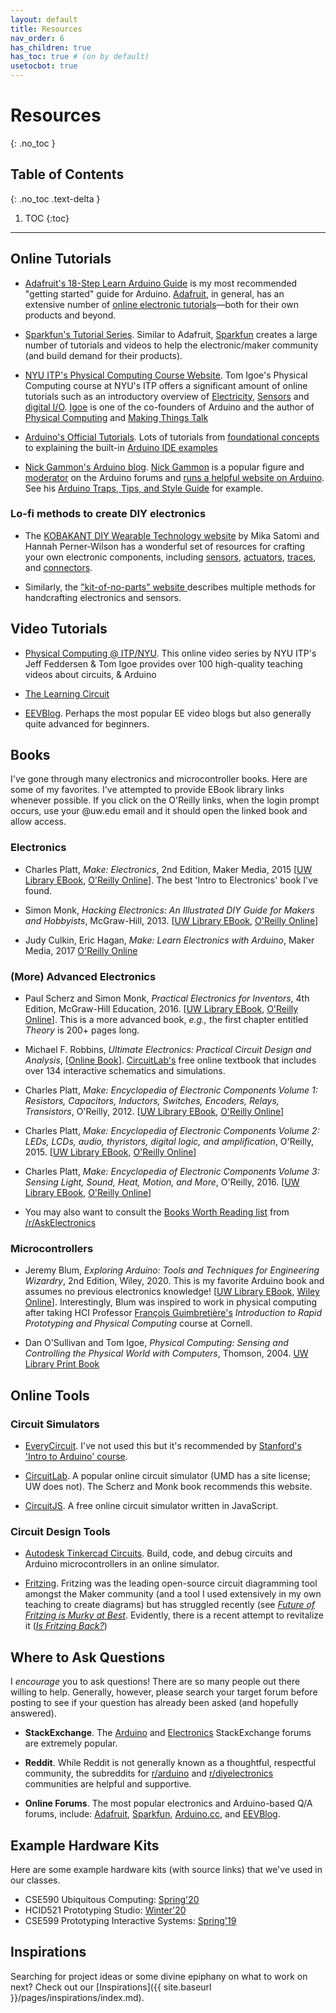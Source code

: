 ```yaml
---
layout: default
title: Resources
nav_order: 6
has_children: true
has_toc: true # (on by default)
usetocbot: true
---
```

# Resources
{: .no_toc }

## Table of Contents
{: .no_toc .text-delta }

1. TOC
{:toc}
---

## Online Tutorials

- [Adafruit's 18-Step Learn Arduino Guide](https://learn.adafruit.com/series/learn-arduino) is my most recommended "getting started" guide for Arduino. [Adafruit](https://www.adafruit.com), in general, has an extensive number of [online electronic tutorials](https://learn.adafruit.com/)—both for their own products and beyond.

<!-- The old version of the Adafruit Arduino tutorial is by Lady Ada herself: https://learn.adafruit.com/ladyadas-learn-arduino-lesson-number-0 -->

- [Sparkfun's Tutorial Series](https://learn.sparkfun.com/tutorials). Similar to Adafruit, [Sparkfun](https://www.sparkfun.com/) creates a large number of tutorials and videos to help the electronic/maker community (and build demand for their products).

- [NYU ITP's Physical Computing Course Website](https://itp.nyu.edu/physcomp/). Tom Igoe's Physical Computing course at NYU's ITP offers a significant amount of online tutorials such as an introductory overview of [Electricity](https://itp.nyu.edu/physcomp/lessons/electronics/electricity-the-basics/), [Sensors](https://itp.nyu.edu/physcomp/lessons/sensors-the-basics/) and [digital I/O](https://itp.nyu.edu/physcomp/lessons/microcontrollers/digital-input-output/). [Igoe](https://tigoe.com/) is one of the co-founders of Arduino and the author of [Physical Computing](https://www.amazon.com/Physical-Computing-Sensing-Controlling-Computers/dp/159200346X) and [Making Things Talk](http://shop.oreilly.com/product/9780596510510.do)

- [Arduino's Official Tutorials](https://www.arduino.cc/en/Tutorial/HomePage). Lots of tutorials from [foundational concepts](https://www.arduino.cc/en/Tutorial/Foundations) to explaining the built-in [Arduino IDE examples](https://www.arduino.cc/en/Tutorial/BuiltInExamples)

<!-- Instructables also has an 'Intro to Arduino' tutorial series: https://www.instructables.com/class/Arduino-Class/ taught by Becky Stern -->

- [Nick Gammon's Arduino blog](http://www.gammon.com.au/forum/index.php?bbtopic_id=123). [Nick Gammon](https://github.com/nickgammon) is a popular figure and [moderator](https://forum.arduino.cc/index.php?action=profile;u=36095) on the Arduino forums and [runs a helpful website on Arduino](http://www.gammon.com.au/forum/index.php?bbtopic_id=123). See his [Arduino Traps, Tips, and Style Guide](http://www.gammon.com.au/forum/?id=12153) for example.

### Lo-fi methods to create DIY electronics

- The [KOBAKANT DIY Wearable Technology website](https://www.kobakant.at/DIY/) by Mika Satomi and Hannah Perner-Wilson has a wonderful set of resources for crafting your own electronic components, including [sensors](https://www.kobakant.at/DIY/?cat=26), [actuators](https://www.kobakant.at/DIY/?cat=28), [traces](https://www.kobakant.at/DIY/?cat=38), and [connectors](https://www.kobakant.at/DIY/?cat=32).

- Similarly, the ["kit-of-no-parts" website ](http://konp.plusea.at/) describes multiple methods for handcrafting electronics and sensors.

## Video Tutorials

- [Physical Computing @ ITP/NYU](https://vimeo.com/channels/pcomp). This online video series by NYU ITP's Jeff Feddersen & Tom Igoe provides over 100 high-quality teaching videos about circuits, & Arduino

- [The Learning Circuit](https://www.youtube.com/playlist?list=PLwO8CTSLTkii9S_vhEOsyJ17RI3jjBZ95)

- [EEVBlog](https://www.eevblog.com/fundamentals/). Perhaps the most popular EE video blogs but also generally quite advanced for beginners.


## Books

I've gone through many electronics and microcontroller books. Here are some of my favorites. I've attempted to provide EBook library links whenever possible. If you click on the O'Reilly links, when the login prompt occurs, use your @uw.edu email and it should open the linked book and allow access.

### Electronics

- Charles Platt, *Make: Electronics*, 2nd Edition, Maker Media, 2015 [[UW Library EBook](https://alliance-primo.hosted.exlibrisgroup.com/permalink/f/kjtuig/CP71290798850001451), [O'Reilly Online](https://learning.oreilly.com/library/view/make-electronics-2nd/9781680450255/)]. The best 'Intro to Electronics' book I've found.

- Simon Monk, *Hacking Electronics: An Illustrated DIY Guide for Makers and Hobbyists*, McGraw-Hill, 2013. [[UW Library EBook](https://alliance-primo.hosted.exlibrisgroup.com/permalink/f/kjtuig/CP71297764200001451), [O'Reilly Online](https://learning.oreilly.com/library/view/hacking-electronics-an/9780071802369/)]

- Judy Culkin, Eric Hagan, *Make: Learn Electronics with Arduino*, Maker Media, 2017 [O'Reilly Online](https://learning.oreilly.com/library/view/learn-electronics-with/9781680454420/)

### (More) Advanced Electronics

- Paul Scherz and Simon Monk, *Practical Electronics for Inventors*, 4th Edition, McGraw-Hill Education, 2016. [[UW Library EBook](https://alliance-primo.hosted.exlibrisgroup.com/permalink/f/kjtuig/CP71291894620001451), [O'Reilly Online](https://learning.oreilly.com/library/view/practical-electronics-for/9781259587559)]. This is a more advanced book, *e.g.,* the first chapter entitled *Theory* is 200+ pages long.
  
- Michael F. Robbins, *Ultimate Electronics: Practical Circuit Design and Analysis*, [[Online Book](https://ultimateelectronicsbook.com/)]. [CircuitLab's](https://www.circuitlab.com/) free online textbook that includes over 134 interactive schematics and simulations.

- Charles Platt, *Make: Encyclopedia of Electronic Components Volume 1: Resistors, Capacitors, Inductors, Switches, Encoders, Relays, Transistors*, O'Reilly, 2012. [[UW Library EBook](https://alliance-primo.hosted.exlibrisgroup.com/permalink/f/kjtuig/CP71290698970001451), [O'Reilly Online](https://learning.oreilly.com/library/view/encyclopedia-of-electronic/9781449333881/)]

- Charles Platt, *Make: Encyclopedia of Electronic Components Volume 2: LEDs, LCDs, audio, thyristors, digital logic, and amplification*, O'Reilly, 2015. [[UW Library EBook](https://alliance-primo.hosted.exlibrisgroup.com/permalink/f/kjtuig/CP71290765560001451), [O'Reilly Online](https://learning.oreilly.com/library/view/encyclopedia-of-electronic/9781449334178/)]

- Charles Platt, *Make: Encyclopedia of Electronic Components Volume 3: Sensing Light, Sound, Heat, Motion, and More*, O'Reilly, 2016. [[UW Library EBook](https://alliance-primo.hosted.exlibrisgroup.com/permalink/f/kjtuig/CP71290815340001451), [O'Reilly Online](https://learning.oreilly.com/library/view/encyclopedia-of-electronic/9781449334307)]

- You may also want to consult the [Books Worth Reading list](https://us.reddit.com/r/AskElectronics/wiki/education#wiki_books_worth_reading) from [/r/AskElectronics](https://us.reddit.com/r/AskElectronics/)

### Microcontrollers

- Jeremy Blum, *Exploring Arduino: Tools and Techniques for Engineering Wizardry*, 2nd Edition, Wiley, 2020. This is my favorite Arduino book and assumes no previous electronics knowledge! [[UW Library EBook](https://alliance-primo.hosted.exlibrisgroup.com/permalink/f/kjtuig/CP51311244450001451), [Wiley Online](https://onlinelibrary-wiley-com.offcampus.lib.washington.edu/doi/book/10.1002/9781119405320)]. Interestingly, Blum was inspired to work in physical computing after taking HCI Professor [François Guimbretière's](https://www.cs.cornell.edu/~francois/) *Introduction to Rapid Prototyping and Physical Computing* course at Cornell.

- Dan O'Sullivan and Tom Igoe, *Physical Computing: Sensing and Controlling the Physical World with Computers*, Thomson, 2004. [UW Library Print Book](https://alliance-primo.hosted.exlibrisgroup.com/permalink/f/kjtuig/CP71142983320001451)

<!-- Machine Learning -->
<!-- Koul, A., Ganju, Siddha, & Kasam, Meher. (2019). Practical deep learning for cloud, mobile, and edge : Real-world AI and computer-vision projects using Python, Keras and TensorFlow (First ed.). Sebastopol: O'Reilly Media, Incorporated. https://alliance-primo.hosted.exlibrisgroup.com/permalink/f/kjtuig/CP71312408300001451 -->

## Online Tools

### Circuit Simulators

- [EveryCircuit](http://everycircuit.com/). I've not used this but it's recommended by [Stanford's 'Intro to Arduino' course](https://web.stanford.edu/class/archive/engr/engr40m.1178/).

- [CircuitLab](https://www.circuitlab.com/). A popular online circuit simulator (UMD has a site license; UW does not). The Scherz and Monk book recommends this website.

- [CircuitJS](https://www.falstad.com/circuit/circuitjs.html). A free online circuit simulator written in JavaScript.

### Circuit Design Tools

- [Autodesk Tinkercad Circuits](https://www.tinkercad.com/circuits). Build, code, and debug circuits and Arduino microcontrollers in an online simulator.

- [Fritzing](https://fritzing.org/). Fritzing was the leading open-source circuit diagramming tool amongst the Maker community (and a tool I used extensively in my own teaching to create diagrams) but has struggled recently (see [*Future of Fritzing is Murky at Best*](https://hackaday.com/2019/02/14/the-future-of-fritzing-is-murky-at-best/). Evidently, there is a recent attempt to revitalize it ([*Is Fritzing Back?*](https://hackaday.com/2019/04/30/fritzing-is-back-and-this-time-its-written-in-javascript/))

## Where to Ask Questions

I *encourage* you to ask questions! There are so many people out there willing to help. Generally, however, please search your target forum before posting to see if your question has already been asked (and hopefully answered).

- **StackExchange**. The [Arduino](https://arduino.stackexchange.com/) and [Electronics](https://electronics.stackexchange.com/) StackExchange forums are extremely popular. 

- **Reddit**. While Reddit is not generally known as a thoughtful, respectful community, the subreddits for [r/arduino](https://www.reddit.com/r/arduino/) and [r/diyelectronics](https://www.reddit.com/r/diyelectronics/) communities are helpful and supportive.

- **Online Forums**. The most popular electronics and Arduino-based Q/A forums, include: [Adafruit](https://forums.adafruit.com/viewforum.php?f=37&sid=39a6c8dce50981dcc363bdd5b0a77b23), [Sparkfun](https://forum.sparkfun.com/index.php), [Arduino.cc](https://forum.arduino.cc/), and [EEVBlog](https://www.eevblog.com/forum/).

<!-- Nick Gammon forum: https://www.gammon.com.au/forum/index.php?bbtopic_id=123 -->

## Example Hardware Kits

Here are some example hardware kits (with source links) that we've used in our classes.

- CSE590 Ubiquitous Computing: [Spring'20](https://docs.google.com/spreadsheets/d/177bLxoFWkBTETf0IBI6YSj0D7ARB_cDI5G91fDpNaeg/edit?usp=sharing)
- HCID521 Prototyping Studio: [Winter'20](https://docs.google.com/spreadsheets/d/1KeoEjHCCumzPbEeb42TR2nPVxbmhVrfT0AzasvnKFPU/edit?usp=sharing)
- CSE599 Prototyping Interactive Systems: [Spring'19](https://docs.google.com/spreadsheets/d/15ltWMcmYbSrWlz8ajt5TZfj8ZXctMJVueplwYYdZKdc/edit?usp=sharing)

## Inspirations

Searching for project ideas or some divine epiphany on what to work on next? Check out our [Inspirations]({{ site.baseurl }}/pages/inspirations/index.md).